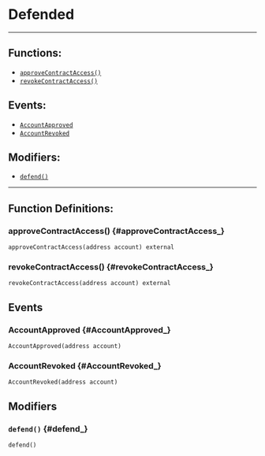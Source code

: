 # Defended
***
## Functions:
- [`approveContractAccess()`](#approveContractAccess_)
- [`revokeContractAccess()`](#revokeContractAccess_)
## Events:
- [`AccountApproved`](#AccountApproved_)
- [`AccountRevoked`](#AccountRevoked_)
## Modifiers:
- [`defend()`](#defend_)
***
## Function Definitions:
### <a name="approveContractAccess_"></a> approveContractAccess() {#approveContractAccess_}
```
approveContractAccess(address account) external 
```
### <a name="revokeContractAccess_"></a> revokeContractAccess() {#revokeContractAccess_}
```
revokeContractAccess(address account) external 
```
## Events
### <a name="AccountApproved_"></a> AccountApproved {#AccountApproved_}
```
AccountApproved(address account)
```
### <a name="AccountRevoked_"></a> AccountRevoked {#AccountRevoked_}
```
AccountRevoked(address account)
```
## Modifiers
### <a name="defend_"></a> `defend()` {#defend_}
```
defend()
```
